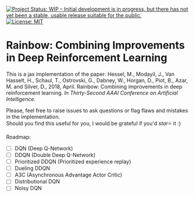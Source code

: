 [![Project Status: WIP – Initial development is in progress, but there has not yet been a stable, usable release suitable for the public.](https://www.repostatus.org/badges/latest/wip.svg)](https://www.repostatus.org/#wip)
[![License: MIT](https://img.shields.io/badge/License-MIT-blue.svg)](https://opensource.org/licenses/MIT)


# Rainbow: Combining Improvements in Deep Reinforcement Learning

This is a jax implementation of the paper: Hessel, M., Modayil, J., Van Hasselt, H., Schaul, T., Ostrovski, G., Dabney, W., Horgan, D., Piot, B., Azar, M. and Silver, D., 2018, April. Rainbow: Combining improvements in deep reinforcement learning. _In Thirty-Second AAAI Conference on Artificial Intelligence._

Please, feel free to raise issues to ask questions or flag flaws and mistakes in the implementation.  
Should you find this useful for you, I would be grateful if you'd _star_:star: it :)


Roadmap:
- [ ] DQN (Deep Q-Network)
- [ ] DDQN (Double Deep Q-Network)
- [ ] Prioritized DDQN (Prioritized experience replay)
- [ ] Dueling DDQN 
- [ ] A3C (Asynchronous Advantage Actor Critic)
- [ ] Distributional DQN
- [ ] Noisy DQN